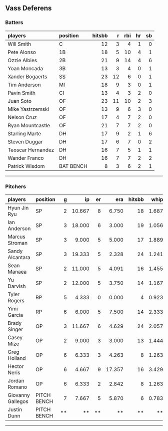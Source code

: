 ## Vass Deferens

### Batters

 
|players           |position  | hitsbb|  r| rbi| hr| sb| 
|:-----------------|:---------|------:|--:|---:|--:|--:| 
|Will Smith        |C         |     12|  3|   4|  1|  0| 
|Pete Alonso       |1B        |     18|  5|  10|  4|  1| 
|Ozzie Albies      |2B        |     21|  9|  14|  4|  6| 
|Yoan Moncada      |3B        |     13|  3|   4|  0|  1| 
|Xander Bogaerts   |SS        |     23| 12|   6|  0|  1| 
|Tim Anderson      |MI        |     18|  9|   3|  0|  1| 
|Pavin Smith       |CI        |     13|  4|   3|  2|  0| 
|Juan Soto         |OF        |     23| 11|  10|  2|  3| 
|Mike Yastrzemski  |OF        |     13|  9|   6|  3|  0| 
|Nelson Cruz       |OF        |     17|  4|   7|  2|  0| 
|Ryan Mountcastle  |OF        |     21|  7|   7|  2|  0| 
|Starling Marte    |DH        |     17|  9|   2|  1|  6| 
|Steven Duggar     |DH        |     17|  6|   7|  0|  2| 
|Teoscar Hernandez |DH        |     16|  7|   5|  1|  1| 
|Wander Franco     |DH        |     16|  7|   7|  2|  2| 
|Patrick Wisdom    |BAT BENCH |      8|  3|   6|  2|  1| 


* * *

### Pitchers

 
|players           |position    |  g|     ip| er|    era| hitsbb|  whip| so|  w| sv| 
|:-----------------|:-----------|--:|------:|--:|------:|------:|-----:|--:|--:|--:| 
|Hyun Jin Ryu      |SP          |  2| 10.667|  8|  6.750|     18| 1.687|  5|  1|  0| 
|Ian Anderson      |SP          |  3| 18.000|  6|  3.000|     19| 1.056| 15|  0|  0| 
|Marcus Stroman    |SP          |  3|  9.000|  5|  5.000|     17| 1.889|  3|  0|  0| 
|Sandy Alcantara   |SP          |  3| 19.333|  5|  2.328|     24| 1.241| 10|  1|  0| 
|Sean Manaea       |SP          |  2| 11.000|  5|  4.091|     16| 1.455| 13|  0|  0| 
|Yu Darvish        |SP          |  2| 12.000|  5|  3.750|     14| 1.167| 15|  0|  0| 
|Tyler Rogers      |RP          |  5|  4.333|  0|  0.000|      4| 0.923|  4|  0|  1| 
|Yimi Garcia       |RP          |  6|  6.000|  5|  7.500|     14| 2.333|  8|  0|  2| 
|Brady Singer      |OP          |  3| 11.667|  6|  4.629|     24| 2.057| 14|  0|  0| 
|Casey Mize        |OP          |  2|  9.000|  3|  3.000|     13| 1.444|  9|  1|  0| 
|Greg Holland      |OP          |  6|  6.333|  3|  4.263|      8| 1.263|  6|  0|  1| 
|Hector Neris      |OP          |  6|  4.667|  9| 17.357|     16| 3.429|  5|  0|  1| 
|Jordan Romano     |OP          |  6|  6.333|  2|  2.842|      8| 1.263|  6|  0|  3| 
|Giovanny Gallegos |PITCH BENCH |  7|  7.667|  5|  5.870|      6| 0.783|  9|  1|  0| 
|Justin Dunn       |PITCH BENCH | **|     **| **|     **|     **|    **| **| **| **| 


* * *


